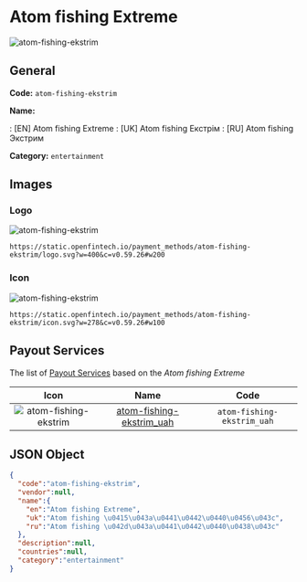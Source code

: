 
# Atom fishing Extreme 
![atom-fishing-ekstrim](https://static.openfintech.io/payment_methods/atom-fishing-ekstrim/logo.svg?w=400&c=v0.59.26#w200)  

## General 
**Code:** `atom-fishing-ekstrim` 
 
**Name:** 
 
:	[EN] Atom fishing Extreme 
:	[UK] Atom fishing Екстрім 
:	[RU] Atom fishing Экстрим 
 
**Category:** `entertainment` 
 

## Images 

### Logo 
![atom-fishing-ekstrim](https://static.openfintech.io/payment_methods/atom-fishing-ekstrim/logo.svg?w=400&c=v0.59.26#w200)  

```
https://static.openfintech.io/payment_methods/atom-fishing-ekstrim/logo.svg?w=400&c=v0.59.26#w200
```  

### Icon 
![atom-fishing-ekstrim](https://static.openfintech.io/payment_methods/atom-fishing-ekstrim/icon.svg?w=278&c=v0.59.26#w100)  

```
https://static.openfintech.io/payment_methods/atom-fishing-ekstrim/icon.svg?w=278&c=v0.59.26#w100
```  

## Payout Services 
 
The list of [Payout Services](/payout-services/) based on the _Atom fishing Extreme_ 

|Icon|Name|Code| 
|:---:|:---:|:---:| 
|![atom-fishing-ekstrim](https://static.openfintech.io/payout_methods/atom-fishing-ekstrim/icon.png?w=278&c=v0.59.26#w40) |[atom-fishing-ekstrim_uah](/payout-services/atom-fishing-ekstrim_uah/)|`atom-fishing-ekstrim_uah`| 
 

## JSON Object 

```json
{
  "code":"atom-fishing-ekstrim",
  "vendor":null,
  "name":{
    "en":"Atom fishing Extreme",
    "uk":"Atom fishing \u0415\u043a\u0441\u0442\u0440\u0456\u043c",
    "ru":"Atom fishing \u042d\u043a\u0441\u0442\u0440\u0438\u043c"
  },
  "description":null,
  "countries":null,
  "category":"entertainment"
}
```  
